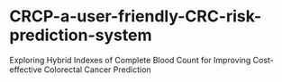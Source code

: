 # CRCP-a-user-friendly-CRC-risk-prediction-system
Exploring Hybrid Indexes of Complete Blood Count for Improving Cost-effective Colorectal Cancer Prediction
